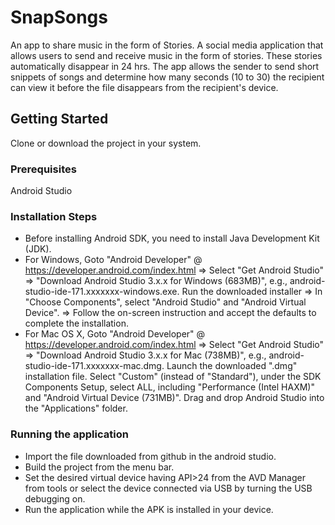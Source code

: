 # SnapSongs
An app to share music in the form of Stories.
A social media application that allows users to send and receive music in the form of stories. These stories automatically disappear in 24 hrs. The app allows the sender to send short snippets of songs and determine how many seconds (10 to 30) the recipient can view it before the file disappears from the recipient's device. 
## Getting Started
Clone or download the project in your system. 


### Prerequisites
Android Studio

### Installation Steps
* Before installing Android SDK, you need to install Java Development Kit (JDK).
* For Windows, Goto "Android Developer" @ https://developer.android.com/index.html ⇒ Select "Get Android Studio" ⇒ "Download Android Studio 3.x.x for Windows (683MB)", e.g., android-studio-ide-171.xxxxxxx-windows.exe.
  Run the downloaded installer ⇒ In "Choose Components", select "Android Studio" and "Android Virtual Device". ⇒ Follow the on-screen instruction and accept the defaults to complete the installation.
* For Mac OS X, Goto "Android Developer" @ https://developer.android.com/index.html ⇒ Select "Get Android Studio" ⇒ "Download Android Studio 3.x.x for Mac (738MB)", e.g., android-studio-ide-171.xxxxxxx-mac.dmg.
Launch the downloaded ".dmg" installation file. Select "Custom" (instead of "Standard"), under the SDK Components Setup, select ALL, including "Performance (Intel HAXM)" and "Android Virtual Device (731MB)".
Drag and drop Android Studio into the "Applications" folder.


### Running the application

* Import the file downloaded from github in the android studio.
* Build the project from the menu bar.
* Set the desired virtual device having API>24 from the AVD Manager from tools or select the device connected via USB by turning the USB debugging on.
* Run the application while the APK is installed in your device.



  
    
  



